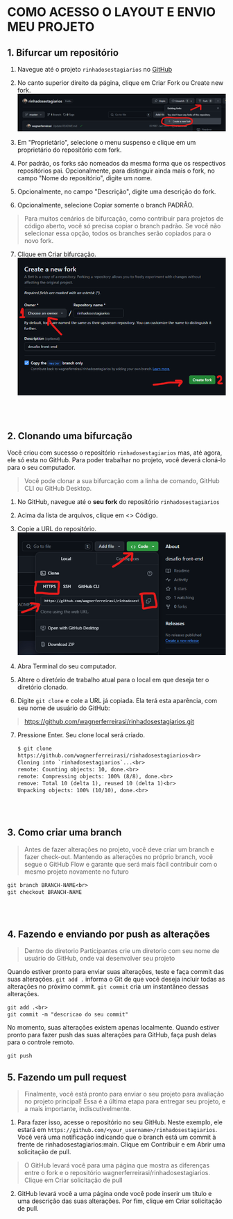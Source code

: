 # COMO ACESSO O LAYOUT E ENVIO MEU PROJETO

## 1. Bifurcar um repositório

1.  Navegue até o projeto `rinhadosestagiarios` no [GitHub](https://github.com/wagnerferreirasi/rinhadosestagiarios)

2.  No canto superior direito da página, clique em Criar Fork ou Create new fork.
    ![imagem fork do projeto](../assets/fork.png)

3.  Em "Proprietário", selecione o menu suspenso e clique em um proprietário do repositório com fork.

4.  Por padrão, os forks são nomeados da mesma forma que os respectivos repositórios pai. Opcionalmente, para distinguir ainda mais o fork, no campo "Nome do repositório", digite um nome.

5.  Opcionalmente, no campo "Descrição", digite uma descrição do fork.

6.  Opcionalmente, selecione Copiar somente o branch PADRÃO.

> Para muitos cenários de bifurcação, como contribuir para projetos de código aberto, você só precisa copiar o branch padrão. Se você não selecionar essa opção, todos os branches serão copiados para o novo fork.

7.  Clique em Criar bifurcação.
    ![alt text](../assets/fork2.png)

<br>
<br>

## 2. Clonando uma bifurcação

Você criou com sucesso o repositório `rinhadosestagiarios` mas, até agora, ele só esta no GitHub. Para poder trabalhar no projeto, você deverá cloná-lo para o seu computador.

> Você pode clonar a sua bifurcação com a linha de comando, GitHub CLI ou GitHub Desktop.

1.  No GitHub, navegue até o **seu fork** do repositório `rinhadosestagiarios`

2.  Acima da lista de arquivos, clique em <> Código.

3.  Copie a URL do repositório.
    ![alt text](../assets/clone.png)

4.  Abra Terminal do seu computador.

5.  Altere o diretório de trabalho atual para o local em que deseja ter o diretório clonado.

6.  Digite `git clone` e cole a URL já copiada. Ela terá esta aparência, com seu nome de usuário do GitHub:

> https://github.com/wagnerferreirasi/rinhadosestagiarios.git

7.  Pressione Enter. Seu clone local será criado.

        $ git clone https://github.com/wagnerferreirasi/rinhadosestagiarios<br>
        Cloning into `rinhadosestagiarios`...<br>
        remote: Counting objects: 10, done.<br>
        remote: Compressing objects: 100% (8/8), done.<br>
        remove: Total 10 (delta 1), reused 10 (delta 1)<br>
        Unpacking objects: 100% (10/10), done.<br>

<br>
<br>

## 3. Como criar uma branch

> Antes de fazer alterações no projeto, você deve criar um branch e fazer check-out. Mantendo as alterações no próprio branch, você segue o GitHub Flow e garante que será mais fácil contribuir com o mesmo projeto novamente no futuro

    git branch BRANCH-NAME<br>
    git checkout BRANCH-NAME

<br>
<br>

## 4. Fazendo e enviando por push as alterações

> Dentro do diretorio Participantes crie um diretorio com seu nome de usuário do GitHub, onde vai desenvolver seu projeto

Quando estiver pronto para enviar suas alterações, teste e faça commit das suas alterações. `git add .` informa o Git de que você deseja incluir todas as alterações no próximo commit. `git commit` cria um instantâneo dessas alterações.

    git add .<br>
    git commit -m "descricao do seu commit"

No momento, suas alterações existem apenas localmente. Quando estiver pronto para fazer push das suas alterações para GitHub, faça push delas para o controle remoto.

    git push

## 5. Fazendo um pull request

> Finalmente, você está pronto para enviar o seu projeto para avaliação no projeto principal! Essa é a última etapa para entregar seu projeto, e a mais importante, indiscutivelmente.

1.  Para fazer isso, acesse o repositório no seu GitHub. Neste exemplo, ele estará em `https://github.com/<your_username>/rinhadosestagiarios`. Você verá uma notificação indicando que o branch está um commit à frente de rinhadosestagiarios:main. Clique em Contribuir e em Abrir uma solicitação de pull.

> O GitHub levará você para uma página que mostra as diferenças entre o fork e o repositório wagnerferreirasi/rinhadosestagiarios. Clique em Criar solicitação de pull

2.  GitHub levará você a uma página onde você pode inserir um título e uma descrição das suas alterações. Por fim, clique em Criar solicitação de pull.

